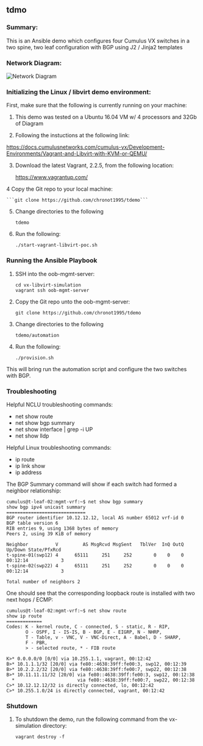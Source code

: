 ## tdmo

### Summary:

This is an Ansible demo which configures four Cumulus VX switches in a two spine, two leaf configuration with BGP using J2 / Jinja2 templates

### Network Diagram:

![Network Diagram](https://github.com/chronot1995/tdemo/blob/master/documentation/tdemo.png)

### Initializing the Linux / libvirt demo environment:

First, make sure that the following is currently running on your machine:

1. This demo was tested on a Ubuntu 16.04 VM w/ 4 processors and 32Gb of Diagram

2. Following the instuctions at the following link:

https://docs.cumulusnetworks.com/cumulus-vx/Development-Environments/Vagrant-and-Libvirt-with-KVM-or-QEMU/

3. Download the latest Vagrant, 2.2.5, from the following location:

    https://www.vagrantup.com/

4 Copy the Git repo to your local machine:

    ```git clone https://github.com/chronot1995/tdemo```

5. Change directories to the following

    ```tdemo```

6. Run the following:

    ```./start-vagrant-libvirt-poc.sh```

### Running the Ansible Playbook

1. SSH into the oob-mgmt-server:

    ```cd vx-libvirt-simulation```   
    ```vagrant ssh oob-mgmt-server```

2. Copy the Git repo unto the oob-mgmt-server:

    ```git clone https://github.com/chronot1995/tdemo```

3. Change directories to the following

    ```tdemo/automation```

4. Run the following:

    ```./provision.sh```

This will bring run the automation script and configure the two switches with BGP.

### Troubleshooting

Helpful NCLU troubleshooting commands:

- net show route
- net show bgp summary
- net show interface | grep -i UP
- net show lldp

Helpful Linux troubleshooting commands:

- ip route
- ip link show
- ip address <interface>

The BGP Summary command will show if each switch had formed a neighbor relationship:

```
cumulus@t-leaf-02:mgmt-vrf:~$ net show bgp summary
show bgp ipv4 unicast summary
=============================
BGP router identifier 10.12.12.12, local AS number 65012 vrf-id 0
BGP table version 6
RIB entries 9, using 1368 bytes of memory
Peers 2, using 39 KiB of memory

Neighbor          V         AS MsgRcvd MsgSent   TblVer  InQ OutQ  Up/Down State/PfxRcd
t-spine-01(swp12) 4      65111     251     252        0    0    0 00:12:14            3
t-spine-02(swp22) 4      65111     251     252        0    0    0 00:12:14            3

Total number of neighbors 2

```

One should see that the corresponding loopback route is installed with two next hops / ECMP:

```
cumulus@t-leaf-02:mgmt-vrf:~$ net show route
show ip route
=============
Codes: K - kernel route, C - connected, S - static, R - RIP,
       O - OSPF, I - IS-IS, B - BGP, E - EIGRP, N - NHRP,
       T - Table, v - VNC, V - VNC-Direct, A - Babel, D - SHARP,
       F - PBR,
       > - selected route, * - FIB route

K>* 0.0.0.0/0 [0/0] via 10.255.1.1, vagrant, 00:12:42
B>* 10.1.1.1/32 [20/0] via fe80::4638:39ff:fe00:3, swp12, 00:12:39
B>* 10.2.2.2/32 [20/0] via fe80::4638:39ff:fe00:7, swp22, 00:12:38
B>* 10.11.11.11/32 [20/0] via fe80::4638:39ff:fe00:3, swp12, 00:12:38
  *                       via fe80::4638:39ff:fe00:7, swp22, 00:12:38
C>* 10.12.12.12/32 is directly connected, lo, 00:12:42
C>* 10.255.1.0/24 is directly connected, vagrant, 00:12:42
```

### Shutdown

1. To shutdown the demo, run the following command from the vx-simulation directory:

    ```vagrant destroy -f```
